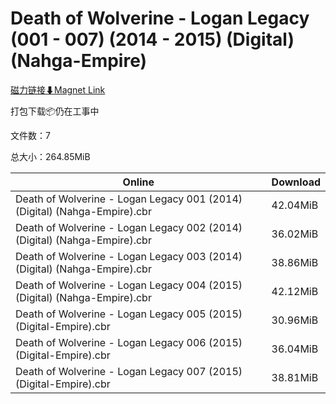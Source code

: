 # Death of Wolverine - Logan Legacy (001 - 007) (2014 - 2015) (Digital) (Nahga-Empire)

[磁力链接⬇Magnet Link](magnet:?xt=urn:btih:4c25eb3c62075bccad460f1647300a636c2c452e&dn=Death%20of%20Wolverine%20-%20Logan%20Legacy%20%28001%20-%20007%29%20%282014%20-%202015%29%20%28Digital%29%20%28Nahga-Empire%29)

打包下载📦仍在工事中

文件数：7

总大小：264.85MiB

Online | Download
--- | ---
Death of Wolverine - Logan Legacy 001 (2014) (Digital) (Nahga-Empire).cbr | 42.04MiB
Death of Wolverine - Logan Legacy 002 (2014) (Digital) (Nahga-Empire).cbr | 36.02MiB
Death of Wolverine - Logan Legacy 003 (2014) (Digital) (Nahga-Empire).cbr | 38.86MiB
Death of Wolverine - Logan Legacy 004 (2015) (Digital) (Nahga-Empire).cbr | 42.12MiB
Death of Wolverine - Logan Legacy 005 (2015) (Digital-Empire).cbr | 30.96MiB
Death of Wolverine - Logan Legacy 006 (2015) (Digital-Empire).cbr | 36.04MiB
Death of Wolverine - Logan Legacy 007 (2015) (Digital-Empire).cbr | 38.81MiB
